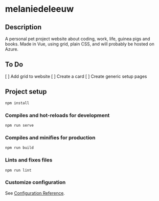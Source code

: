 # melaniedeleeuw

## Description
A personal pet project website about coding, work, life, guinea pigs and books. 
Made in Vue, using grid, plain CSS, and will probably be hosted on Azure.

## To Do
[ ] Add grid to website 
[ ] Create a card
[ ] Create generic setup pages

## Project setup
```
npm install
```

### Compiles and hot-reloads for development
```
npm run serve
```

### Compiles and minifies for production
```
npm run build
```

### Lints and fixes files
```
npm run lint
```

### Customize configuration
See [Configuration Reference](https://cli.vuejs.org/config/).
